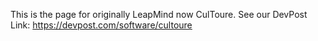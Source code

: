 This is the page for originally LeapMind now CulToure. 
See our DevPost Link: https://devpost.com/software/cultoure
